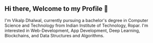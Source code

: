 ## Hi there, Welcome to my Profile 👋
I'm Vikalp Dhalwal, currently pursuing a bachelor's degree in Computer Science and Technology from Indian Institute of Technology, Ropar. I'm interested in Web-Development, App Development, Deep Learning, Blockchains, and Data Structures and Algorithms.

<!--
**Dvikalp/Dvikalp** is a ✨ _special_ ✨ repository because its `README.md` (this file) appears on your GitHub profile.

Here are some ideas to get you started:

- 🔭 I’m currently working on ...
- 🌱 I’m currently learning ...
- 👯 I’m looking to collaborate on ...
- 🤔 I’m looking for help with ...
- 💬 Ask me about ...
- 📫 How to reach me: ...
- 😄 Pronouns: ...
- ⚡ Fun fact: ...
-->
